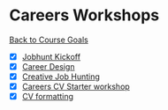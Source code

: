 # Careers Workshops

[Back to Course Goals](../README.md)

- [x] [Jobhunt Kickoff](jobhunt_kickoff.md)
- [x] [Career Design](career_design.md)
- [x] [Creative Job Hunting](creative_job_hunting.md)
- [x] [Careers CV Starter workshop](cv_starter_workshop.md)
- [x] [CV formatting](cv_formatting_workshop.md)
